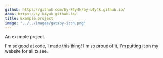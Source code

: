 ```yaml
---
github: https://github.com/by-k4y4k/by-k4y4k.github.io/
demo: https://by-k4y4k.github.io/
title: Example project
image: "../../images/gatsby-icon.png"
---
```


An example project.

I'm so good at code, I made this thing! I'm so proud of it, I'm putting it on my website for all to see.
